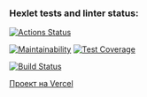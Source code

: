 ### Hexlet tests and linter status:
[![Actions Status](https://github.com/olekhova/frontend-project-lvl3/workflows/hexlet-check/badge.svg)](https://github.com/olekhova/frontend-project-lvl3/actions)

[![Maintainability](https://api.codeclimate.com/v1/badges/83ccaffe416416a9d5b0/maintainability)](https://codeclimate.com/github/olekhova/frontend-project-lvl3/maintainability)
[![Test Coverage](https://api.codeclimate.com/v1/badges/83ccaffe416416a9d5b0/test_coverage)](https://codeclimate.com/github/olekhova/frontend-project-lvl3/test_coverage)

[![Build Status](https://travis-ci.com/olekhova/frontend-project-lvl3.svg?branch=main)](https://travis-ci.com/olekhova/frontend-project-lvl3)

[Проект на Vercel](https://frontend-project-lvl3-olekhova.vercel.app/)
